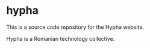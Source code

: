 # hypha

This is a source code repository for the Hypha website.


Hypha is a Romanian technology collective.